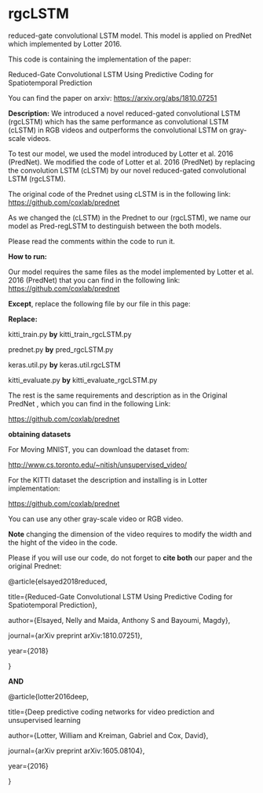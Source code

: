 # rgcLSTM

reduced-gate convolutional LSTM model. This model is applied on PredNet which implemented by Lotter 2016.

This code is containing the implementation of the paper:

Reduced-Gate Convolutional LSTM Using Predictive Coding for Spatiotemporal Prediction

You can find the paper on arxiv:
https://arxiv.org/abs/1810.07251

**Description:**
We introduced a novel reduced-gated convolutional LSTM (rgcLSTM) which has the same performance as convolutional LSTM (cLSTM) in RGB videos and outperforms the convolutional LSTM on gray-scale videos.


To test our model, we used the model introduced by Lotter et al. 2016 (PredNet). We modified the code of Lotter et al. 2016 (PredNet) by replacing the convolution LSTM (cLSTM) by our novel reduced-gated convolutional LSTM (rgcLSTM).


The original code of the Prednet using cLSTM is in the following link:
https://github.com/coxlab/prednet


As we changed the (cLSTM)  in the Prednet to our (rgcLSTM), we name our model as Pred-regLSTM to destinguish between the both models.


Please read the comments within the code to run it.

**How to run:**

Our model requires the same files as the model implemented by Lotter et al. 2016 (PredNet) that you can find in the following link:
https://github.com/coxlab/prednet

**Except**, replace the following file by our file in this page:



**Replace:**

kitti_train.py **by** kitti_train_rgcLSTM.py

prednet.py **by**  pred_rgcLSTM.py

keras.util.py  **by** keras.util.rgcLSTM

kitti_evaluate.py **by** kitti_evaluate_rgcLSTM.py

The rest is the same requirements and description as in the Original PredNet , which you can find in the following Link:

https://github.com/coxlab/prednet

**obtaining datasets**

For Moving MNIST, you can download the dataset from:

http://www.cs.toronto.edu/~nitish/unsupervised_video/

For the KITTI dataset the description and installing is in Lotter implementation:

https://github.com/coxlab/prednet

You can use any other gray-scale video or RGB video. 

**Note** changing the dimension of the video requires to modify the width and the hight of the video in the code.



Please if you will use our code, do not forget to **cite both** our paper and the original Prednet:

@article{elsayed2018reduced,

  title={Reduced-Gate Convolutional LSTM Using Predictive Coding for Spatiotemporal Prediction},
  
  author={Elsayed, Nelly and Maida, Anthony S and Bayoumi, Magdy},
  
  journal={arXiv preprint arXiv:1810.07251},
  
  year={2018}
  
}

**AND**

@article{lotter2016deep,

  title={Deep predictive coding networks for video prediction and unsupervised learning
  
  author={Lotter, William and Kreiman, Gabriel and Cox, David},
  
  journal={arXiv preprint arXiv:1605.08104},
  
  year={2016}
  
}
